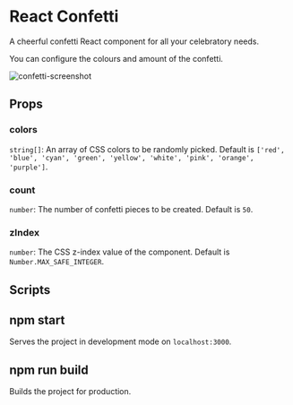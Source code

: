 # React Confetti

A cheerful confetti React component for all your celebratory needs.

You can configure the colours and amount of the confetti.

![confetti-screenshot](https://github.com/user-attachments/assets/c7e20e39-789f-45e0-aa6f-26914b1c17d9)

## Props

### colors
```string[]```: An array of CSS colors to be randomly picked. Default is ```['red', 'blue', 'cyan', 'green', 'yellow', 'white', 'pink', 'orange', 'purple']```.

### count
```number```: The number of confetti pieces to be created. Default is ```50```.

### zIndex
```number```: The CSS z-index value of the component. Default is ```Number.MAX_SAFE_INTEGER```.

## Scripts

## npm start
Serves the project in development mode on ```localhost:3000```.

## npm run build
Builds the project for production.
